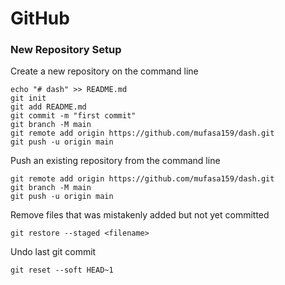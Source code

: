 # GitHub

### New Repository Setup

Create a new repository on the command line  
```
echo "# dash" >> README.md
git init
git add README.md
git commit -m "first commit"
git branch -M main
git remote add origin https://github.com/mufasa159/dash.git
git push -u origin main
```

Push an existing repository from the command line
```
git remote add origin https://github.com/mufasa159/dash.git
git branch -M main
git push -u origin main
```

Remove files that was mistakenly added but not yet committed
```
git restore --staged <filename>
```

Undo last git commit
```
git reset --soft HEAD~1
```